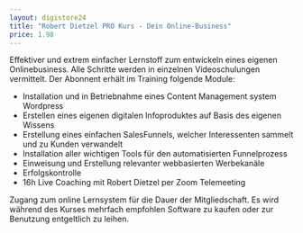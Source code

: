 ```yaml
---
layout: digistore24
title: "Robert Dietzel PRO Kurs - Dein Online-Business"
price: 1.98
---
```

<p>Effektiver und extrem einfacher Lernstoff zum entwickeln eines eigenen Onlinebusiness. Alle Schritte werden in einzelnen Videoschulungen vermittelt. Der Abonnent erh&#xE4;lt im Training folgende Module:</p>
<ul><li>Installation und in Betriebnahme eines Content Management system Wordpress</li>
<li>Erstellen eines eigenen digitalen Infoproduktes auf Basis des eigenen Wissens</li>
<li>Erstellung eines einfachen SalesFunnels, welcher Interessenten sammelt und zu Kunden verwandelt</li>
<li>Installation aller wichtigen Tools f&#xFC;r den automatisierten Funnelprozess</li>
<li>Einweisung und Erstellung relevanter webbasierten Werbekan&#xE4;le</li>
<li>Erfolgskontrolle</li>
<li>16h Live Coaching mit Robert Dietzel per Zoom Telemeeting</li>
</ul><p>Zugang zum online Lernsystem f&#xFC;r die Dauer der Mitgliedschaft. Es wird w&#xE4;hrend des Kurses mehrfach empfohlen Software zu kaufen oder zur Benutzung entgeltlich zu leihen.</p>
<p>&#xA0;</p>